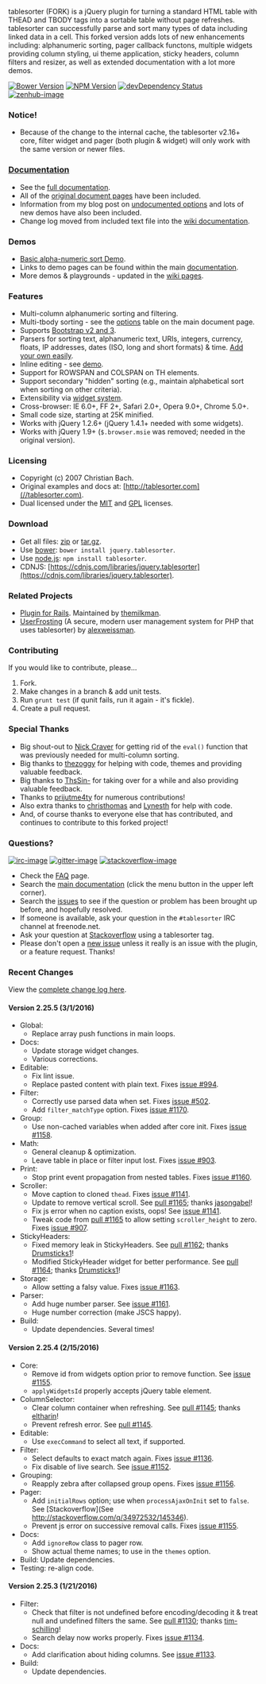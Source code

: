 tablesorter (FORK) is a jQuery plugin for turning a standard HTML table with THEAD and TBODY tags into a sortable table without page refreshes. tablesorter can successfully parse and sort many types of data including linked data in a cell. This forked version adds lots of new enhancements including: alphanumeric sorting, pager callback functons, multiple widgets providing column styling, ui theme application, sticky headers, column filters and resizer, as well as extended documentation with a lot more demos.

[![Bower Version][bower-image]][bower-url] [![NPM Version][npm-image]][npm-url] [![devDependency Status][david-dev-image]][david-dev-url] [![zenhub-image]][zenhub-url]

### Notice!

* Because of the change to the internal cache, the tablesorter v2.16+ core, filter widget and pager (both plugin &amp; widget) will only work with the same version or newer files.

### [Documentation](//mottie.github.io/tablesorter/docs/)

* See the [full documentation](//mottie.github.io/tablesorter/docs/).
* All of the [original document pages](//tablesorter.com/docs/) have been included.
* Information from my blog post on [undocumented options](//wowmotty.blogspot.com/2011/06/jquery-tablesorter-missing-docs.html) and lots of new demos have also been included.
* Change log moved from included text file into the [wiki documentation](//github.com/Mottie/tablesorter/wiki/Changes).

### Demos

* [Basic alpha-numeric sort Demo](//mottie.github.com/tablesorter/).
* Links to demo pages can be found within the main [documentation](//mottie.github.io/tablesorter/docs/).
* More demos & playgrounds - updated in the [wiki pages](//github.com/Mottie/tablesorter/wiki).

### Features

* Multi-column alphanumeric sorting and filtering.
* Multi-tbody sorting - see the [options](//mottie.github.io/tablesorter/docs/index.html#options) table on the main document page.
* Supports [Bootstrap v2 and 3](//mottie.github.io/tablesorter/docs/example-widget-bootstrap-theme.html).
* Parsers for sorting text, alphanumeric text, URIs, integers, currency, floats, IP addresses, dates (ISO, long and short formats) &amp; time. [Add your own easily](//mottie.github.io/tablesorter/docs/example-parsers.html).
* Inline editing - see [demo](//mottie.github.io/tablesorter/docs/example-widget-editable.html).
* Support for ROWSPAN and COLSPAN on TH elements.
* Support secondary "hidden" sorting (e.g., maintain alphabetical sort when sorting on other criteria).
* Extensibility via [widget system](//mottie.github.io/tablesorter/docs/example-widgets.html).
* Cross-browser: IE 6.0+, FF 2+, Safari 2.0+, Opera 9.0+, Chrome 5.0+.
* Small code size, starting at 25K minified.
* Works with jQuery 1.2.6+ (jQuery 1.4.1+ needed with some widgets).
* Works with jQuery 1.9+ (`$.browser.msie` was removed; needed in the original version).

### Licensing

* Copyright (c) 2007 Christian Bach.
* Original examples and docs at: [http://tablesorter.com](//tablesorter.com).
* Dual licensed under the [MIT](//www.opensource.org/licenses/mit-license.php) and [GPL](//www.gnu.org/licenses/gpl.html) licenses.

### Download

* Get all files: [zip](//github.com/Mottie/tablesorter/archive/master.zip) or [tar.gz](//github.com/Mottie/tablesorter/archive/master.tar.gz).
* Use [bower](http://bower.io/): `bower install jquery.tablesorter`.
* Use [node.js](http://nodejs.org/): `npm install tablesorter`.
* CDNJS: [https://cdnjs.com/libraries/jquery.tablesorter](https://cdnjs.com/libraries/jquery.tablesorter).

### Related Projects

* [Plugin for Rails](//github.com/themilkman/jquery-tablesorter-rails). Maintained by [themilkman](//github.com/themilkman).
* [UserFrosting](//github.com/alexweissman/UserFrosting) (A secure, modern user management system for PHP that uses tablesorter) by [alexweissman](//github.com/alexweissman).

### Contributing

If you would like to contribute, please...

1. Fork.
2. Make changes in a branch & add unit tests.
3. Run `grunt test` (if qunit fails, run it again - it's fickle).
4. Create a pull request.

### Special Thanks

* Big shout-out to [Nick Craver](//github.com/NickCraver) for getting rid of the `eval()` function that was previously needed for multi-column sorting.
* Big thanks to [thezoggy](//github.com/thezoggy) for helping with code, themes and providing valuable feedback.
* Big thanks to [ThsSin-](//github.com/TheSin-) for taking over for a while and also providing valuable feedback.
* Thanks to [prijutme4ty](https://github.com/prijutme4ty) for numerous contributions!
* Also extra thanks to [christhomas](//github.com/christhomas) and [Lynesth](//github.com/Lynesth) for help with code.
* And, of course thanks to everyone else that has contributed, and continues to contribute to this forked project!

### Questions?

[![irc-image]][irc-url] [![gitter-image]][gitter-url] [![stackoverflow-image]][stackoverflow-url]

* Check the [FAQ](//github.com/Mottie/tablesorter/wiki/FAQ) page.
* Search the [main documentation](//mottie.github.io/tablesorter/docs/) (click the menu button in the upper left corner).
* Search the [issues](//github.com/Mottie/tablesorter/issues) to see if the question or problem has been brought up before, and hopefully resolved.
* If someone is available, ask your question in the `#tablesorter` IRC channel at freenode.net.
* Ask your question at [Stackoverflow](//stackoverflow.com/questions/tagged/tablesorter) using a tablesorter tag.
* Please don't open a [new issue](//github.com/Mottie/tablesorter/issues) unless it really is an issue with the plugin, or a feature request. Thanks!

[npm-url]: https://npmjs.org/package/tablesorter
[npm-image]: https://img.shields.io/npm/v/tablesorter.svg
[david-dev-url]: https://david-dm.org/Mottie/tablesorter#info=devDependencies
[david-dev-image]: https://img.shields.io/david/dev/Mottie/tablesorter.svg
[bower-url]: http://bower.io/search/?q=jquery.tablesorter
[bower-image]: https://img.shields.io/bower/v/jquery.tablesorter.svg
[zenhub-url]: https://zenhub.io
[zenhub-image]: https://raw.githubusercontent.com/ZenHubIO/support/master/zenhub-badge.png

[irc-url]: https://www.irccloud.com/#!/ircs://irc.freenode.net:6697/%23tablesorter
[irc-image]: https://img.shields.io/badge/irc-%23tablesorter-yellowgreen.svg
[gitter-url]: https://gitter.im/Mottie/tablesorter
[gitter-image]: https://img.shields.io/badge/GITTER-join%20chat-yellowgreen.svg
[stackoverflow-url]: http://stackoverflow.com/questions/tagged/tablesorter
[stackoverflow-image]: https://img.shields.io/badge/stackoverflow-tablesorter-blue.svg

### Recent Changes

View the [complete change log here](//github.com/Mottie/tablesorter/wiki/Changes).

#### <a name="v2.25.5">Version 2.25.5</a> (3/1/2016)

* Global:
  * Replace array push functions in main loops.
* Docs:
  * Update storage widget changes.
  * Various corrections.
* Editable:
  * Fix lint issue.
  * Replace pasted content with plain text. Fixes [issue #994](https://github.com/Mottie/tablesorter/issues/994).
* Filter:
  * Correctly use parsed data when set. Fixes [issue #502](https://github.com/Mottie/tablesorter/issues/502).
  * Add `filter_matchType` option. Fixes [issue #1170](https://github.com/Mottie/tablesorter/issues/1170).
* Group:
  * Use non-cached variables when added after core init. Fixes [issue #1158](https://github.com/Mottie/tablesorter/issues/1158).
* Math:
  * General cleanup & optimization.
  * Leave table in place or filter input lost. Fixes [issue #903](https://github.com/Mottie/tablesorter/issues/903).
* Print:
  * Stop print event propagation from nested tables. Fixes [issue #1160](https://github.com/Mottie/tablesorter/issues/1160).
* Scroller:
  * Move caption to cloned `thead`. Fixes [issue #1141](https://github.com/Mottie/tablesorter/issues/1141).
  * Update to remove vertical scroll. See [pull #1165](https://github.com/Mottie/tablesorter/pull/1165); thanks [jasongabel](https://github.com/jasongabel)!
  * Fix js error when no caption exists, oops! See [issue #1141](https://github.com/Mottie/tablesorter/issues/1141).
  * Tweak code from [pull #1165](https://github.com/Mottie/tablesorter/pull/1165) to allow setting `scroller_height` to zero. Fixes [issue #907](https://github.com/Mottie/tablesorter/issues/907).
* StickyHeaders:
  * Fixed memory leak in StickyHeaders. See [pull #1162](https://github.com/Mottie/tablesorter/pull/1162); thanks [Drumsticks1](https://github.com/Drumsticks1)!
  * Modified StickyHeader widget for better performance. See [pull #1164](https://github.com/Mottie/tablesorter/pull/1164); thanks [Drumsticks1](https://github.com/Drumsticks1)!
* Storage:
  * Allow setting a falsy value. Fixes [issue #1163](https://github.com/Mottie/tablesorter/issues/1163).
* Parser:
  * Add huge number parser. See [issue #1161](https://github.com/Mottie/tablesorter/issues/1161).
  * Huge number correction (make JSCS happy).
* Build:
  * Update dependencies. Several times!

#### <a name="v2.25.4">Version 2.25.4</a> (2/15/2016)

* Core:
  * Remove id from widgets option prior to remove function. See [issue #1155](https://github.com/Mottie/tablesorter/issues/1155).
  * `applyWidgetsId` properly accepts jQuery table element.
* ColumnSelector:
  * Clear column container when refreshing. See [pull #1145](https://github.com/Mottie/tablesorter/pull/1145); thanks [eltharin](https://github.com/eltharin)!
  * Prevent refresh error. See [pull #1145](https://github.com/Mottie/tablesorter/pull/1145).
* Editable:
  * Use `execCommand` to select all text, if supported.
* Filter:
  * Select defaults to exact match again. Fixes [issue #1136](https://github.com/Mottie/tablesorter/issues/1136).
  * Fix disable of live search. See [issue #1152](https://github.com/Mottie/tablesorter/issues/1152).
* Grouping:
  * Reapply zebra after collapsed group opens. Fixes [issue #1156](https://github.com/Mottie/tablesorter/issues/1156).
* Pager:
  * Add `initialRows` option; use when `processAjaxOnInit` set to `false`. See [Stackoverflow](See http://stackoverflow.com/q/34972532/145346).
  * Prevent js error on successive removal calls. Fixes [issue #1155](https://github.com/Mottie/tablesorter/issues/1155).
* Docs:
  * Add `ignoreRow` class to pager row.
  * Show actual theme names; to use in the `themes` option.
* Build: Update dependencies.
* Testing: re-align code.

#### <a name="v2.25.3">Version 2.25.3</a> (1/21/2016)

* Filter:
  * Check that filter is not undefined before encoding/decoding it & treat null and undefined filters the same. See [pull #1130](https://github.com/Mottie/tablesorter/pull/1130); thanks [tim-schilling](https://github.com/tim-schilling)!
  * Search delay now works properly. Fixes [issue #1134](https://github.com/Mottie/tablesorter/issues/1134).
* Docs:
  * Add clarification about hiding columns. See [issue #1133](https://github.com/Mottie/tablesorter/issues/1133).
* Build:
  * Update dependencies.
